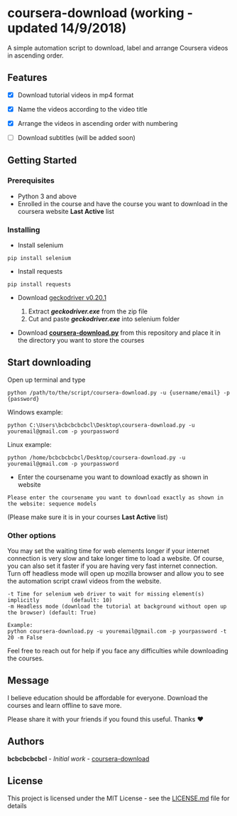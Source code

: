 # coursera-download (working - updated 14/9/2018)

A simple automation script to download, label and arrange Coursera videos in ascending order.



## Features
- [x] Download tutorial videos in mp4 format
- [x] Name the videos according to the video title
- [x] Arrange the videos in ascending order with numbering
- [ ] Download subtitles (will be added soon)



## Getting Started
### Prerequisites
- Python 3 and above
- Enrolled in the course and have the course you want to download in the coursera website **Last Active** list


### Installing

- Install selenium
```
pip install selenium
```

- Install requests
```
pip install requests
```

- Download [geckodriver v0.20.1](https://github.com/mozilla/geckodriver/releases/tag/v0.20.1)
  1. Extract **_geckodriver.exe_** from the zip file
  2. Cut and paste **_geckodriver.exe_** into selenium folder

- Download [**coursera-download.py**](coursera-download.py) from this repository and place it in the directory you want to store the courses



## Start downloading

Open up terminal and type
```
python /path/to/the/script/coursera-download.py -u {username/email} -p {password}
```

Windows example:
```
python C:\Users\bcbcbcbcbcl\Desktop\coursera-download.py -u youremail@gmail.com -p yourpassword
```

Linux example:
```
python /home/bcbcbcbcbcl/Desktop/coursera-download.py -u youremail@gmail.com -p yourpassword
```

- Enter the coursename you want to download exactly as shown in website 
```
Please enter the coursename you want to download exactly as shown in the website: sequence models
```
(Please make sure it is in your courses **Last Active** list)


### Other options
You may set the waiting time for web elements longer if your internet connection is very slow and take longer time to load a website. Of course, you can also set it faster if you are having very fast internet connection. Turn off headless mode will open up mozilla browser and allow you to see the automation script crawl videos from the website.

```
-t Time for selenium web driver to wait for missing element(s) implicitly          (default: 10)
-m Headless mode (download the tutorial at background without open up the browser) (default: True)

Example:
python coursera-download.py -u youremail@gmail.com -p yourpassword -t 20 -m False
```

Feel free to reach out for help if you face any difficulties while downloading the courses.



## Message
I believe education should be affordable for everyone. Download the courses and learn offline to save more.

Please share it with your friends if you found this useful. Thanks :heart:



## Authors

**bcbcbcbcbcl** - *Initial work* - [coursera-download](https://github.com/bcbcbcbcbcl)



## License

This project is licensed under the MIT License - see the [LICENSE.md](LICENSE.md) file for details
